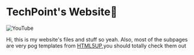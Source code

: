 # TechPoint's Website🎨
![YouTube](https://img.shields.io/youtube/channel/subscribers/UCwhBpx4YeI5UwloKvEYZ5kw?style=social)

Hi, this is my website's files and stuff so yeah. Also, most of the subpages are very pog templates from [HTML5UP](https://html5up.net),you should totally check them out
